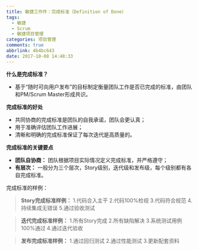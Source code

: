 ```yaml
---
title: 敏捷工作件：完成标准（Definition of Done）
tags:
  - 敏捷
  - Scrum
  - 敏捷项目管理
categories: 项目管理
comments: true
abbrlink: 4b4bc643
date: 2017-10-08 14:48:33
---
```

**什么是完成标准？**
- 基于“随时可向用户发布”的目标制定衡量团队工作是否已完成的标准，由团队和PM/Scrum Master形成共识。

**完成标准的好处**
- 共同协商的完成标准是团队的自我承诺，团队会更认真；
- 用于准确评估团队工作进展；
- 清晰和明确的完成标准保证了每次迭代是高质量的。

**完成标准的关键要点**
- **团队自协商：** 团队根据项目实际情况定义完成标准，并严格遵守；
- **有层次：** 一般分为三个层次，Story级别，迭代级和发布级，每个级别都有各自完成标准。

完成标准的样例：
> **Story完成标准样例：**
1.代码合入主干
2.代码100%检视
3.代码符合规范
4.持续集成无错误
5.通过验收测试

> **迭代完成标准样例：**
1.所有Story完成
2.所有缺陷解决
3.系统测试用例100%通过
4.通过迭代验收

> **发布完成标准样例：**
1.通过回归测试
2.通过性能测试
3.更新配套资料
